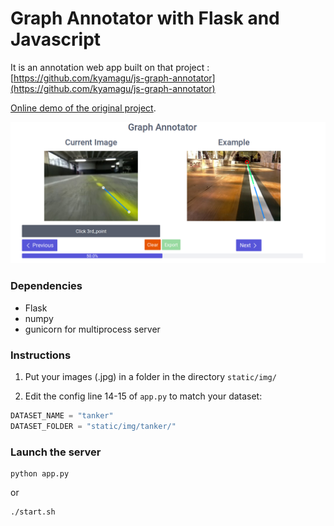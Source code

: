 Graph Annotator with Flask and Javascript
==================

It is an annotation web app built on that project : [https://github.com/kyamagu/js-graph-annotator](https://github.com/kyamagu/js-graph-annotator)

[Online demo of the original project](http://kyamagu.github.io/js-graph-annotator/).

![screenshot](static/img/demo_annotation.png)

### Dependencies
- Flask
- numpy
- gunicorn for multiprocess server

### Instructions
1. Put your images (.jpg) in a folder in the directory `static/img/`

2. Edit the config line 14-15 of `app.py` to match your dataset:
```python
DATASET_NAME = "tanker"
DATASET_FOLDER = "static/img/tanker/"
```

### Launch the server

```
python app.py
```

or
```
./start.sh
```
